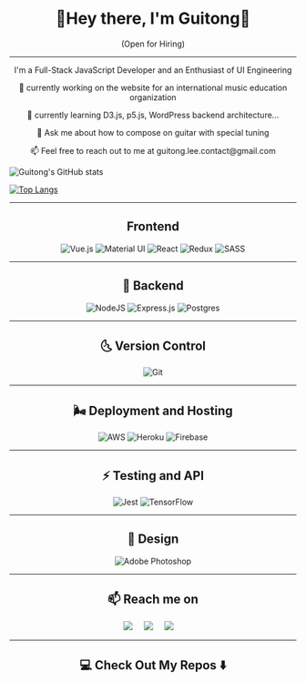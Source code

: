 
<h1 align="center"> 👋Hey there, I'm Guitong🌿 </h1>
 
<p align="center"> (Open for Hiring)</p>
 
 <hr>

<p  align="center"> I'm a Full-Stack JavaScript Developer and an Enthusiast of UI Engineering</p>

<p  align="center"> 🦙 currently working on the website for an international music education organization </p>
<p  align="center"> 🌱 currently learning D3.js, p5.js, WordPress backend architecture... </p>
<p  align="center"> 💬 Ask me about how to compose on guitar with special tuning </p> 
<p  align="center"> 📫 Feel free to reach out to me at guitong.lee.contact@gmail.com</p>
 
![Guitong's GitHub stats](https://github-readme-stats.vercel.app/api?username=guitongli&count_private=true&&theme=radical)
 
[![Top Langs](https://github-readme-stats.vercel.app/api/top-langs/?username=guitongli&layout=compact)](https://github.com/guitongli/github-readme-stats)
 

<hr>

<h2 align="center">  Frontend</h2>
<p align="center">
 <img alt="Vue.js" src="https://img.shields.io/badge/vuejs%20-%2335495e.svg?&style=for-the-badge&logo=vue.js&logoColor=%234FC08D"/> <img alt="Material UI" src="https://img.shields.io/badge/material%20ui%20-%230081CB.svg?&style=for-the-badge&logo=material-ui&logoColor=white"/> <img alt="React" src="https://img.shields.io/badge/react%20-%2320232a.svg?&style=for-the-badge&logo=react&logoColor=%2361DAFB"/> <img alt="Redux" src="https://img.shields.io/badge/redux%20-%23593d88.svg?&style=for-the-badge&logo=redux&logoColor=white"/> <img alt="SASS" src="https://img.shields.io/badge/SASS%20-hotpink.svg?&style=for-the-badge&logo=SASS&logoColor=white"/>

</p>
<hr>

<h2 align="center"> 🔭 Backend</h2>
<p align="center"> 
<img alt="NodeJS" src="https://img.shields.io/badge/node.js%20-%2343853D.svg?&style=for-the-badge&logo=node.js&logoColor=white"/> 
 <img alt="Express.js" src="https://img.shields.io/badge/express.js%20-%23404d59.svg?&style=for-the-badge"/>   <img alt="Postgres" src ="https://img.shields.io/badge/postgres-%23316192.svg?&style=for-the-badge&logo=postgresql&logoColor=white"/></p>

<hr>

<h2 align="center"> 🌜 Version Control </h2>
<p align="center">
<img alt="Git" src="https://img.shields.io/badge/git%20-%23F05033.svg?&style=for-the-badge&logo=git&logoColor=white"/></p>
<hr>

<h2 align="center"> 🌬 Deployment and Hosting</h2>
<p  align="center"><img alt="AWS" src="https://img.shields.io/badge/AWS%20-%23FF9900.svg?&style=for-the-badge&logo=amazon-aws&logoColor=white"/> <img alt="Heroku" src="https://img.shields.io/badge/heroku%20-%23430098.svg?&style=for-the-badge&logo=heroku&logoColor=white"/> <img alt="Firebase" src="https://img.shields.io/badge/firebase%20-%23039BE5.svg?&style=for-the-badge&logo=firebase"/> </p>

<hr>

<h2 align="center"> ⚡️ Testing and API</h2>
<p  align="center"><img alt="Jest" src="https://img.shields.io/badge/-jest-%23C21325?&style=for-the-badge&logo=jest&logoColor=white"/> <img alt="TensorFlow" src="https://img.shields.io/badge/TensorFlow%20-%23FF6F00.svg?&style=for-the-badge&logo=TensorFlow&logoColor=white" />
 </p>
<hr>
<h2 align="center"> 🌈 Design</h2>
<p  align="center"><img alt="Adobe Photoshop" src="https://img.shields.io/badge/adobe%20photoshop%20-%2331A8FF.svg?&style=for-the-badge&logo=adobe%20photoshop&logoColor=white"/>
 </p>
 

<hr>

<h2  align="center">📫 Reach me on</h2>
<p align="center">
  <a target="_blank"href="https://www.linkedin.com/in/guitong-li-05b3bb87/"><img src="https://img.shields.io/badge/linkedin-%230077B5.svg?&style=for-the-badge&logo=linkedin&logoColor=white" /></a>&nbsp;&nbsp;&nbsp;&nbsp;
  <a target="_blank"href="https://twitter.com/guitonglee"><img src="https://img.shields.io/badge/twitter-%231DA1F2.svg?&style=for-the-badge&logo=twitter&logoColor=white" /></a>&nbsp;&nbsp;&nbsp;&nbsp;
  <a href="mailto:guitong.lee.contact@gmail.com?subject=Hello%20Ileri,%20From%20Github"><img src="https://img.shields.io/badge/gmail-%23D14836.svg?&style=for-the-badge&logo=gmail&logoColor=white" /></a>&nbsp;&nbsp;&nbsp;&nbsp;
</p>

<hr>

<h2  align="center">💻 Check Out My Repos ⬇️ </h2>
